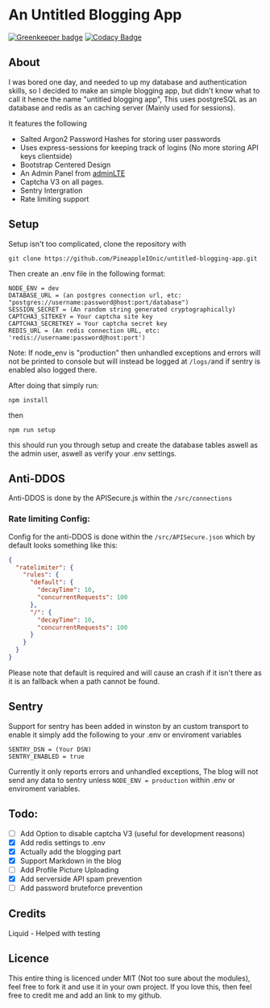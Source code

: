 
# An Untitled Blogging App

[![Greenkeeper badge](https://badges.greenkeeper.io/PineappleIOnic/untitled-blogging-app.svg)](https://greenkeeper.io/)
[![Codacy Badge](https://api.codacy.com/project/badge/Grade/027f3997d8dc4fd4a8d35dd1bc5583ca)](https://www.codacy.com/manual/PineappleIOnic/untitled-blogging-app?utm_source=github.com&amp;utm_medium=referral&amp;utm_content=PineappleIOnic/untitled-blogging-app&amp;utm_campaign=Badge_Grade)

## About
I was bored one day, and needed to up my database and authentication skills, so I decided to make an simple blogging app, but didn't know what to call it hence the name "untitled blogging app", This uses postgreSQL as an database and redis as an caching server (Mainly used for sessions).

It features the following

  - Salted Argon2 Password Hashes for storing user passwords
  - Uses express-sessions for keeping track of logins (No more storing API keys clientside)
  - Bootstrap Centered Design
  - An Admin Panel from [adminLTE](https://github.com/ColorlibHQ/AdminLTE)
  - Captcha V3 on all pages.
  - Sentry Intergration
  - Rate limiting support

## Setup
Setup isn't too complicated, clone the repository with

    git clone https://github.com/PineappleIOnic/untitled-blogging-app.git
   Then create an .env file in the following format:
   

    NODE_ENV = dev
    DATABASE_URL = (an postgres connection url, etc: "postgres://username:password@host:port/database")
    SESSION_SECRET = (An random string generated cryptographically)
    CAPTCHA3_SITEKEY = Your captcha site key
    CAPTCHA3_SECRETKEY = Your captcha secret key
    REDIS_URL = (An redis connection URL, etc: 'redis://username:password@host:port')

Note:  If node_env is "production" then unhandled exceptions and errors will not be printed to console but will instead be logged at `/logs/`and if sentry is enabled also logged there.

After doing that simply run:

    npm install
  then

    npm run setup
this should run you through setup and create the database tables aswell as the admin user, aswell as verify your .env settings.

## Anti-DDOS
Anti-DDOS is done by the APISecure.js within the `/src/connections`
### Rate limiting Config:
Config for the anti-DDOS is done within the `/src/APISecure.json` which by default looks something like this:
```json
{
  "ratelimiter": {
    "rules": {
      "default": {
        "decayTime": 10,
        "concurrentRequests": 100
      },
      "/": {
        "decayTime": 10,
        "concurrentRequests": 100
      }
    }
  }
}
```
Please note that default is required and will cause an crash if it isn't there as it is an fallback when a path cannot be found.

## Sentry
Support for sentry has been added in winston by an custom transport to enable it simply add the following to your .env or enviroment variables

```
SENTRY_DSN = (Your DSN)
SENTRY_ENABLED = true
```
Currently it only reports errors and unhandled exceptions,
The blog will not send any data to sentry unless `NODE_ENV = production` within .env or enviroment variables.

## Todo:

 - [ ] Add Option to disable captcha V3 (useful for development reasons)
 - [x] Add redis settings to .env
 - [x] Actually add the blogging part
 - [x] Support Markdown in the blog
 - [ ] Add Profile Picture Uploading
 - [x] Add serverside API spam prevention
 - [ ] Add password bruteforce prevention
 
 ## Credits
 Liquid - Helped with testing
 
## Licence
This entire thing is licenced under MIT (Not too sure about the modules), feel free to fork it and use it in your own project. If you love this, then feel free to credit me and add an link to my github.
